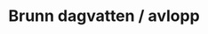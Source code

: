 ---
title: 'Brunn dagvatten / avlopp'
symbol_image: 'symbols/insats/11.svg'
weight: 11
card: true
card_color: 'bg-symbol-black'
---